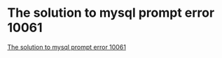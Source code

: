 # The solution to mysql prompt error 10061
[The solution to mysql prompt error 10061](https://aiwithcloud.com/2022/09/15/the_solution_to_mysql_prompt_error_10061/)